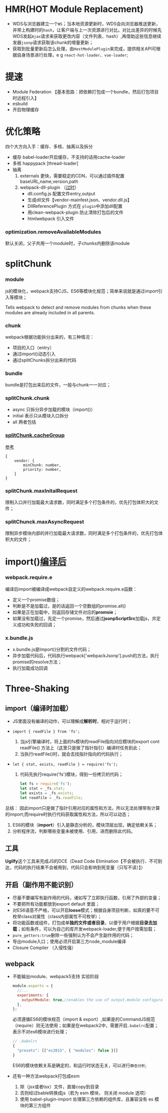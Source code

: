 # HMR(HOT Module Replacement)

- WDS与浏览器建立一个`WS`；当本地资源更新时，WDS会向浏览器推送更新，并带上构建时的`hash`，让客户端与上一次资源进行对比。对比出差异的时候先WDS发起`Ajax`请求来获取更改内容（文件列表、hash）,再借助这些信息继续发器`jsonp`请求获取该chunk的增量更新；
- 获取到批量更新后怎么处理，由`HostModulePlugin`来完成，提供相关API可根据自身场景进行处理，e g `react-hot-loader`、`vue-loader`;

# 提速

- Module Federation 【基本思路：把依赖打包成一个bundle，然后打包项目时远程引入】
- esbuild
- 开启物理缓存

# 优化策略

四个大方向入手：缓存、多核、抽离以及拆分

- 缓存 babel-loader开启缓存，不支持的话用cache-loader
- 多核 happypack [thread-loader]
- 抽离 
  1. externals 更快，需要稳定的CDN，可以通过插件配置baseURL,name,version,path
  2. webpack-dll-plugin （[过时](https://juejin.im/post/6844903952140468232#comment)）
     - dll.config.js 配置文件entry,output
     - 生成dll文件【vendor-mainfest.json、vendor.dll.js】
     - DllReferencePlugin 方式在 `plugin`中添加dll配置
     - 用clean-webpack-plugin 防止清除打包后的文件
     - htmlwebpack 引入文件

### optimization.removeAvailableModules

默认关闭，父子共用一个module时，子chunks内删除该module

# splitChunk

### module

js的模块化，webpack支持CJS，ES6等模块化规范；简单来说就是通过import引入等模块；

Tells webpack to detect and remove modules from chunks when these modules are already included in all parents.

### chunk

webpack根据功能拆分出来的，有三种情况：

- 项目的入口（entry）
- 通过import()动态引入
- 通过splitChunks拆分出来的代码

### bundle

bundle是打包出来后的文件，一般与chunk一一对应；

### splitChunk.chunk

- async 只拆分异步加载的模块（import()）
- initial 表示只从模块入口拆分
- all 两者包括

### [splitChunk.cacheGroup](https://webpack.js.org/plugins/split-chunks-plugin/#splitchunkscachegroups)

[参考](https://www.cnblogs.com/kwzm/p/10315080.html)

```
{
	vendor: {
		minChunk: number,
		priority: number,
	}
}
```

### splitChunk.maxInitalRequest

限制入口并行加载最大请求数，同时满足多个打包条件的，优先打包体积大的文件；

### splitChunck.maxAsyncRequest

限制异步模块内部的并行加载最大请求数，同时满足多个打包条件的，优先打包体积大的文件；

# import()[编译后](https://juejin.im/post/6850418111599165448；)

### webpack.require.e

编译后import被编译成webpack自定义的webpack.require.e函数：

- 定义一个promise数组；
- 判断是不是加载过，是的话返回一个空数组的promise.all()
- 如果是正在加载中，则返回存储文件对应的**promsie**；
- 如果没有加载过，先定一个promise，然后通过**jsonpScriptSrc**加载js，并定义成功和失败的回调；

### x.bundle.js

- x.bundle.js是Import()分割的文件代码；
- 异步加载代码后，代码执行webpack['webpackJsonp'].push的方法，执行promise的resolve方法；
- 执行加载成功回调



# Three-Shaking

## import（编译时加载）

- JS里面没有编译的动作，可以理解成**解析时**，相对于运行时；

- `import { readFile } from 'fs';`

  1. 当js引擎编译时，将上面的fs模块的readFile指向对应模块的export cont readFile() 方法上（这里只是做了指针指引）编译时任务到此；
  2. 当执行readFile()时，就会去找指针指向的代码执行；

- `let { stat, exists, readFile } = require('fs');`

  1. 代码先执行require('fs')模块，得到一份拷贝的代码；

     ```javascript
     let fs = require('fs');
     let stat = _fs.stat;
     let exists = _fs.exists;
     let readfile = _fs.readfile;
     ```

总结： 因此import只是做了指针引用对应的属性和方法，所以无法处理带有计算的import;而require时执行代码获取属性和方法，所以可以动态；

1. ES6的模块（**import**）引入是静态分析的，模块顶层出现，确定依赖关系；
2. 分析程序流，判断哪些变量未被使用、引用，进而删除此代码。

## 工具

**Ugilfy**这个工具来完成JS的DCE（Dead Code Elimination【不会被执行、不可到达，代码的执行结果不会被用到，代码只会影响到死变量（只写不读）】）

## 开启（副作用不能识别）

- 尽量不要编写有副作用的代码，诸如写了立即执行函数，引用了外部的变量；
- 不要把所有功能都放到export default 里面；
- 对ES6语意不严格，可以开启**loose**模式；根据自身项目判断，如真的要不可枚举class对属性（class内部属性不可枚举）；
- 将功能函数或组件，打包成单**独的文件或者目录**，以便于用户根据**目录去加载**；如有条件，可以为自己的库开发webpack-loader,便于用户按需加载； 
- `pure_getters:true`删除一些强制认为不会产生副作用的代码；
- 导出module入口；使用必须开启第三方node_module编译
- Closure Compiler （入侵性强）

## webpack

- 不能输出module、webpack5支持 实验阶段

  ```javascript
  module.exports = {
    //...
    experiments: {
      outputModule: true,//enables the use of output.module configuration option and sets it to true. Enables the use of output.libraryTarget as 'module' and sets it to 'module'.
    },
  };
  ```

  必须遵循ES6的模块规范（import & export）,如果是的CommandJS规范（require）则无法使用；如果是在webpack2中，需要开启`.babelrc`配置；表示不对es6模块进行处理；
  
  ```javascript
  // .babelrc
  {
    "presets": [["es2015", { "modules": false }]]
  }
  ```
  
  ES6的模块依赖关系是确定的，和运行时状态无关，可以进行`静态分析`;
  
- 还有一种方法webpack打包成esm

  1. 除（jsx或者tsx）文件，直接copy到目录
  2. 否则经过bable转换成js（若为 esm 模块， 则关闭 module 选项）
  3. 使用 babel-plugin-import 处理第三方依赖的组件库，且兼容没有 es 模块的第三方组件

